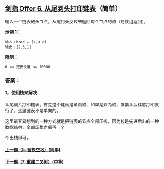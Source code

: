 ## [剑指 Offer 6. 从尾到头打印链表](https://leetcode-cn.com/problems/cong-wei-dao-tou-da-yin-lian-biao-lcof/)（简单）

输入一个链表的头节点，从尾到头反过来返回每个节点的值（用数组返回）。



**示例 1：**

```
输入：head = [1,3,2]
输出：[2,3,1]
```



**限制：**

```
0 <= 链表长度 <= 10000
```



### 答案：

#### 1，使用栈来解决

从尾到头打印链表，首先这个链表是单向的，如果是双向的，直接从后往前打印就行了，这里链表不是单向的。

这里最容易想到的一种方式就是把链表的节点全部压栈，因为栈是先进后出的一种数据结构，全部压栈之后再一个



个出栈即可，

































#### [上一题（5. 替换空格）(简单)](https://github.com/sdwwld/leetCode/blob/master/src/main/java/com/wld/java/offer/剑指Offer05.md)

#### [下一题（7. 重建二叉树）(中等)](https://github.com/sdwwld/leetCode/blob/master/src/main/java/com/wld/java/offer/剑指Offer07.md)